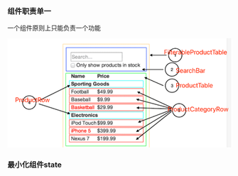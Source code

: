 ### 组件职责单一
一个组件原则上只能负责一个功能

![image-20211123211152777](./img/image-ui-component.png)

### 最小化组件state